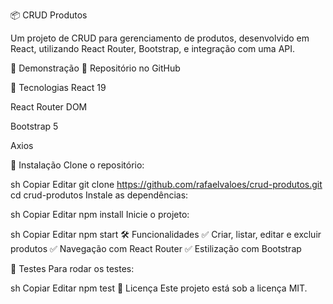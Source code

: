 📦 CRUD Produtos

Um projeto de CRUD para gerenciamento de produtos, desenvolvido em React, utilizando React Router, Bootstrap, e integração com uma API.

🚀 Demonstração
🔗 Repositório no GitHub

📌 Tecnologias
React 19

React Router DOM

Bootstrap 5

Axios

📂 Instalação
Clone o repositório:

sh
Copiar
Editar
git clone https://github.com/rafaelvaloes/crud-produtos.git
cd crud-produtos
Instale as dependências:

sh
Copiar
Editar
npm install
Inicie o projeto:

sh
Copiar
Editar
npm start
🛠️ Funcionalidades
✅ Criar, listar, editar e excluir produtos
✅ Navegação com React Router
✅ Estilização com Bootstrap

🧪 Testes
Para rodar os testes:

sh
Copiar
Editar
npm test
📄 Licença
Este projeto está sob a licença MIT.
